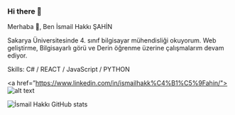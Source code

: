 ### Hi there 👋

<!--
**ismailhsahin/ismailhsahin** is a ✨ _special_ ✨ repository because its `README.md` (this file) appears on your GitHub profile.

Here are some ideas to get you started:

- 🔭 I’m currently working on ...
- 🌱 I’m currently learning ...
- 👯 I’m looking to collaborate on ...
- 🤔 I’m looking for help with ...
- 💬 Ask me about ...
- 📫 How to reach me: ...
- 😄 Pronouns: ...
- ⚡ Fun fact: ...
-->
Merhaba 👋, Ben İsmail Hakkı ŞAHİN

Sakarya Üniversitesinde 4. sınıf bilgisayar mühendisliği okuyorum.
Web geliştirme, Bilgisayarlı görü ve Derin öğrenme üzerine çalışmalarım devam ediyor.

Skills: C# / REACT / JavaScript / PYTHON


<a href=”https://www.linkedin.com/in/ismailhakk%C4%B1%C5%9Fahin/"> ![alt text](https://img.shields.io/badge/-LinkedIn-0e76a8?style=plastic&logo=linkedIn)</a>




![İsmail Hakkı GitHub stats](https://github-readme-stats.vercel.app/api?username=ismailhsahin&show_icons=true&theme=radical)
